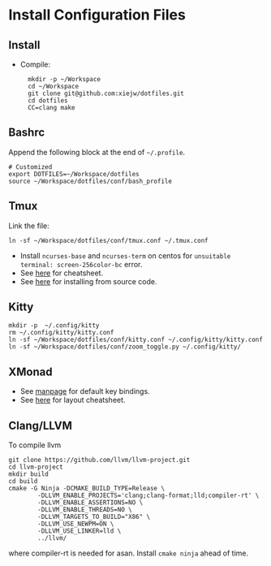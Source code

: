 # Install Configuration Files

## Install

- Compile:

        mkdir -p ~/Workspace
        cd ~/Workspace
        git clone git@github.com:xiejw/dotfiles.git
        cd dotfiles
        CC=clang make

## Bashrc

Append the following block at the end of `~/.profile`.

    # Customized
    export DOTFILES=~/Workspace/dotfiles
    source ~/Workspace/dotfiles/conf/bash_profile

## Tmux

Link the file:

    ln -sf ~/Workspace/dotfiles/conf/tmux.conf ~/.tmux.conf

- Install `ncurses-base` and `ncurses-term` on centos for `unsuitable terminal: screen-256color-bc` error.
- See [here](doc/tmux.md#tmux-cheatsheet) for cheatsheet.
- See [here](doc/tmux.md#install) for installing from source code.

## Kitty

    mkdir -p  ~/.config/kitty
    rm ~/.config/kitty/kitty.conf
    ln -sf ~/Workspace/dotfiles/conf/kitty.conf ~/.config/kitty/kitty.conf
    ln -sf ~/Workspace/dotfiles/conf/zoom_toggle.py ~/.config/kitty/

## XMonad

- See [manpage](https://xmonad.org/manpage.html) for default key bindings.
- See [here](doc/xmonad_cheatsheet.md) for layout cheatsheet.

## Clang/LLVM

To compile llvm

```
git clone https://github.com/llvm/llvm-project.git
cd llvm-project
mkdir build
cd build
cmake -G Ninja -DCMAKE_BUILD_TYPE=Release \
        -DLLVM_ENABLE_PROJECTS='clang;clang-format;lld;compiler-rt' \
        -DLLVM_ENABLE_ASSERTIONS=NO \
        -DLLVM_ENABLE_THREADS=NO \
        -DLLVM_TARGETS_TO_BUILD="X86" \
        -DLLVM_USE_NEWPM=ON \
        -DLLVM_USE_LINKER=lld \
        ../llvm/
```
where compiler-rt is needed for asan. Install `cmake ninja` ahead of time.
